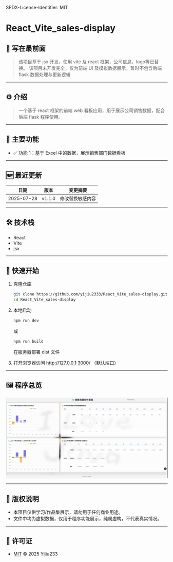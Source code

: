 SPDX-License-Identifier: MIT

# React_Vite_sales-display

## 📖 写在最前面
> 该项目基于 jsx 开发，使用 vite 及 react 框架，公司信息，logo等已替换。
> 该项目未开发完全，仅为前端 UI 及模拟数据展示，暂时不包含后端 flask 数据处理与更新逻辑

---

## ⚙️ 介绍
> 一个基于 react 框架的前端 web 看板应用，用于展示公司销售数据，配合后端 flask 程序使用。

---

## 📌 主要功能
- ✅ 功能 1：基于 Excel 中的数据，展示销售部门数据看板

---

## 🆕 最近更新
| 日期 | 版本 | 变更摘要 |
|------|------|----------|
| 2025-07-28 | v1.1.0 | 修改替换敏感内容 |

---

## 🛠️ 技术栈
- React
- Vite
- jsx

---

## 🚀 快速开始
1. 克隆仓库  
   ```bash
   git clone https://github.com/yijiu2333/React_Vite_sales-display.git
   cd React_Vite_sales-display

   ```

3. 本地启动
   ```bash
   npm run dev

   ```
   或
   ```bash
   npm run build

   ```
   在服务器部署 dist 文件

4. 打开浏览器访问
    http://127.0.0.1:3000/ （默认端口）

---

## 🖼️ 程序总览
   ![webui截图](./page.png)

---

## 🚫 版权说明
   - 本项目仅供学习/作品集展示，请勿用于任何商业用途。
   - 文件中均为虚拟数据，仅用于程序功能展示，纯属虚构，不代表真实情况。

---

## 📄 许可证
   - [MIT](./LICENSE) © 2025 Yijiu233